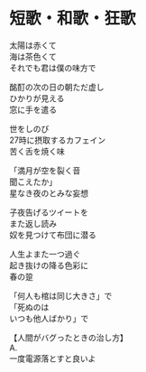 # 短歌・和歌・狂歌

太陽は赤くて  
海は茶色くて  
それでも君は僕の味方で

酩酊の次の日の朝ただ虚し  
ひかりが見える  
窓に手を遣る

世をしのび  
27時に摂取するカフェイン  
苦く舌を焼く味

「満月が空を裂く音  
聞こえたか」  
星なき夜のとみな妄想

子夜告げるツイートを  
また返し読み  
奴を見つけて布団に潜る

人生よまた一つ過ぐ  
起き抜けの降る色彩に  
春の跫

「何人も棺は同じ大きさ」で  
「死ぬのは  
いつも他人ばかり」で

【人間がバグったときの治し方】  
A.  
一度電源落とすと良いよ
